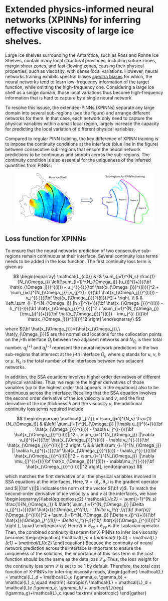 # Extended physics-informed neural networks (XPINNs) for inferring effective viscosity of large ice shelves.

Large ice shelves surrounding the Antarctica, such as Ross and Ronne Ice Shelves, contain many local structural provinces,
including suture zones, margin shear zones, and fast-flowing zones, causing their physical properties, such as viscosity,
with dense local variations. However, neural networks training exhibits spectral biases [spectra biases](https://proceedings.mlr.press/v97/rahaman19a/rahaman19a.pdf)
for which, the neural networks tend to learn low-frequency information of the target function, while omitting the high-frequency one.
Considering a large ice shelf as a singje domain, those local variations thus become high-frequency information that
is hard to capture by a single neural network. 

To resolve this issuse, the extended-PINNs (XPINNs) separate any large domain into several sub-regions (see the figure)
and arrange different networks for them. In that case, each network only need to capture the physical variables within 
a small local region, largely increase the capacity for predicting the local variation of different physical variables.

Compared to regular PINN training, the key difference of XPINN training is to impose the continuity conditions at the
interface (blue line in the figure) between consecutive sub-regions that ensure the neural network predictions to be
continuous and smooth across the sub-regions. The continuity condition is also essential for the uniqueness of the 
inferred quantities from PINNs.

<p align="center">
    <img src="xpinns.png" alt="results" width="90%">
</p>

## Loss function for XPINNs

To ensure that the neural networks prediction of two consecutive sub-regions remain continuous at their interface, 
Several continuity loss terms needs to be added in the loss function. The first continuity loss term is given as

$$ \begin{eqnarray}
    \mathcal{L_{c0}} &=& \sum_{j=1}^{N_s} \frac{1}{N_{\Omega_j}} \left[\sum_{i=1}^{N_{\Omega_j}} [u_{j}^{(+)}({\bf \hat{x_{\Omega_j}}}^{(i)}) - u_j^{(-)}({\bf \hat{x_{\Omega_j}}}^{(i)})]^2 + \sum_{i=1}^{N_{\Omega_j}} [v_{j}^{(+)}({\bf \hat{x_{\Omega_j}}}^{(i)}) - v_j^{(-)}({\bf \hat{x_{\Omega_j}}}^{(i)})]^2 + \right. \\
    & & \left.\sum_{i=1}^{N_{\Omega_j}} [h_{j}^{(+)}({\bf \hat{x_{\Omega_j}}}^{(i)}) - h_j^{(-)}({\bf \hat{x_{\Omega_j}}}^{(i)})]^2 + \sum_{i=1}^{N_{\Omega_j}} [\mu_{j}^{(+)}({\bf \hat{x_{\Omega_j}}}^{(i)}) - \mu_j^{(-)}({\bf \hat{x_{\Omega_j}}}^{(i)})]^2 \right]
\end{eqnarray} $$

where ${\bf \hat{x_{\Omega_j}}}=(\hat{x_{\Omega_j}},\ \hat{y_{\Omega_j}})$ are the normalized locations for the 
collocation points on the $j$-th interface $\Omega_j$ between two adjacent networks and $N_{\Omega_j}$ is their total
number. $q_{j}^{(+)}$ and $q_{j}^{(-)}$ represent the neural network predictions in the two sub-regions that intersect
at the $j$-th interface $\Omega_j$, where $q$ stands for $u$, $v$, $h$ or $\mu$. $N_s$ is the total number of the 
interfaces between two adjacent networks. 

In addition, the SSA equations involves higher order derivatives of different physical variables. Thus, we require 
the higher derivatives of those variables (up to the highest order that appears in the equations) also to be continuous
across the interface. Recalling that the SSA equation involves the second order derivative of the ice velocity $u$ and
$v$, and the first derivative of the ice thickness $h$ and the viscosity $\mu$, the additional continuity loss terms
required include

$$ \begin{eqnarray}
    \mathcal{L_{c1}} = \sum_{j=1}^{N_s} \frac{1}{N_{\Omega_j}} & &\left[
    \sum_{i=1}^{N_{\Omega_j}} ||\nabla u_{j}^{(+)}({\bf \hat{x_{\Omega_j}}}^{(i)}) - \nabla u_j^{(-)}({\bf \hat{x_{\Omega_j}}}^{(i)})||^2 
    + \sum_{i=1}^{N_{\Omega_j}} ||\nabla v_{j}^{(+)}({\bf \hat{x_{\Omega_j}}}^{(i)}) - \nabla v_j^{(-)}({\bf \hat{x_{\Omega_j}}}^{(i)})||^2 \right. \\ 
    & & \left.\sum_{i=1}^{N_{\Omega_j}} || \nabla h_{j}^{(+)}({\bf \hat{x_{\Omega_j}}}^{(i)}) - \nabla_j^{(-)}({\bf \hat{x_{\Omega_j}}}^{(i)})||^2 + 
    \sum_{i=1}^{N_{\Omega_j}} ||\nabla \mu_{j}^{(+)}({\bf \hat{x_{\Omega_j}}}^{(i)}) - \nabla\mu_j^{(-)}({\bf \hat{x_{\Omega_j}}}^{(i)})||^2 
    \right],  
\end{eqnarray} $$

which matches the first derivative of all the physical variables involved in SSA equations at the interfaces. Here, $\nabla = (\partial_x, \partial_y)$ is the gradient operator and $||{\bf v}||$ indicates the norm of the vector ${\bf v}$. To match the second-order derivative of ice velocity $u$ and $v$ at the interfaces, we have
\begin{eqnarray}\label{eq:eqnlossc2}
    \mathcal{L}_{c2} = \sum_{j=1}^{N_s} \frac{1}{N_{\Omega_j}} & &\left\{
    \sum_{i=1}^{N_{\Omega_j}} |\Delta u_{j}^{(+)}({\bf \hat{x}}_{\Omega_j}^{(i)}) - \Delta u_j^{(-)}({\bf \hat{x}}_{\Omega_j}^{(i)})|^2 
    + \sum_{i=1}^{N_{\Omega_j}} |\Delta v_{j}^{(+)}({\bf \hat{x}}_{\Omega_j}^{(i)}) - \Delta v_j^{(-)}({\bf \hat{x}}_{\Omega_j}^{(i)})|^2
    \right \}, \quad
\end{eqnarray}
Here $\Delta = \partial_{xx} + \partial_{yy}$ is the Laplacian operator. Then, the combined continuity loss term for X-PINNs to infer ice viscosity becomes 
\begin{equation}
    \mathcal{L}_c = \mathcal{L}_{c0} + \mathcal{L}_{c1} + \mathcal{L}_{c2}
\end{equation}
Because the continuity of neural network prediction across the interface is important to ensure the uniqueness of the solutions, the importance of this loss term in the cost function should be the same as the data loss $\mathcal{L}_{d}$. Thus, the loss weight for the continuity loss term $\mathcal{L}$ is set to be 1 by default. Therefore, the total cost function of X-PINNs for inferring viscosity reads,
\begin{gather}
    \mathcal{L} = \mathcal{L}_d + \mathcal{L}_e (\gamma_e, \gamma_b) + \mathcal{L}_c,\quad \textrm{ isotropic}\\
    \mathcal{L} = \mathcal{L}_d + \mathcal{L}_e (\gamma_e, \gamma_b) + \mathcal{L}_{reg}(\gamma_g)+\mathcal{L}_c,\quad \textrm{ anisotropic}
\end{gather}
